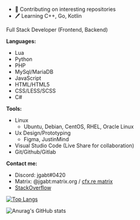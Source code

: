 - 🤔 Contributing on interesting repositories 
- 🖊 Learning C++, Go, Kotlin

Full Stack Developer (Frontend, Backend)

**Languages:**
- Lua
- Python
- PHP
- MySql/MariaDB
- JavaScript
- HTML/HTML5
- CSS/LESS/SCSS
- C#

**Tools:**
- Linux
  - Ubuntu, Debian, CentOS, RHEL, Oracle Linux
- Ux Design/Prototyping
  - Figma, JustinMind
- Visual Studio Code (Live Share for collaboration)
- Git/Github/Gitlab


**Contact me:**
- Discord: jgabt#0420
- Matrix: @jgabt:matrix.org / [cfx.re matrix](https://matrix.to/#/#main:cfx.re)
- [StackOverflow](https://stackoverflow.com/users/4906112/jgabt)

[![Top Langs](https://github-readme-stats.vercel.app/api/top-langs/?username=jgabt)](https://github.com/anuraghazra/github-readme-stats)

![Anurag's GitHub stats](https://github-readme-stats.vercel.app/api?username=jgabt&count_private=true)
